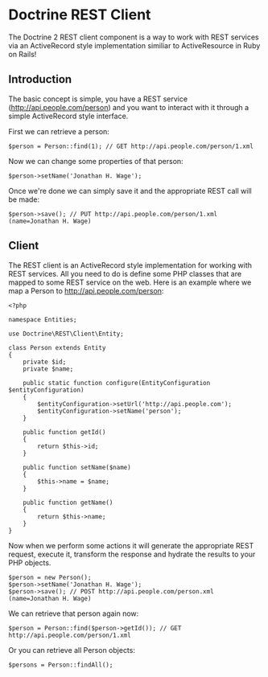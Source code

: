 # Doctrine REST Client

The Doctrine 2 REST client component is a way to work with REST 
services via an ActiveRecord style implementation similiar to ActiveResource in
Ruby on Rails!

## Introduction

The basic concept is simple, you have a REST service (http://api.people.com/person)
and you want to interact with it through a simple ActiveRecord style interface.

First we can retrieve a person:

    $person = Person::find(1); // GET http://api.people.com/person/1.xml

Now we can change some properties of that person:

    $person->setName('Jonathan H. Wage');

Once we're done we can simply save it and the appropriate REST call will be made:

    $person->save(); // PUT http://api.people.com/person/1.xml (name=Jonathan H. Wage)

## Client

The REST client is an ActiveRecord style implementation for working with REST 
services. All you need to do is define some PHP classes that are mapped to some
REST service on the web. Here is an example where we map a Person to 
http://api.people.com/person:

    <?php

    namespace Entities;

    use Doctrine\REST\Client\Entity;

    class Person extends Entity
    {
        private $id;
        private $name;

        public static function configure(EntityConfiguration $entityConfiguration)
        {
            $entityConfiguration->setUrl('http://api.people.com');
            $entityConfiguration->setName('person');
        }

        public function getId()
        {
            return $this->id;
        }

        public function setName($name)
        {
            $this->name = $name;
        }

        public function getName()
        {
            return $this->name;
        }
    }

Now when we perform some actions it will generate the appropriate REST request,
execute it, transform the response and hydrate the results to your PHP objects.

    $person = new Person();
    $person->setName('Jonathan H. Wage');
    $person->save(); // POST http://api.people.com/person.xml (name=Jonathan H. Wage)

We can retrieve that person again now:

    $person = Person::find($person->getId()); // GET http://api.people.com/person/1.xml

Or you can retrieve all Person objects:

    $persons = Person::findAll();